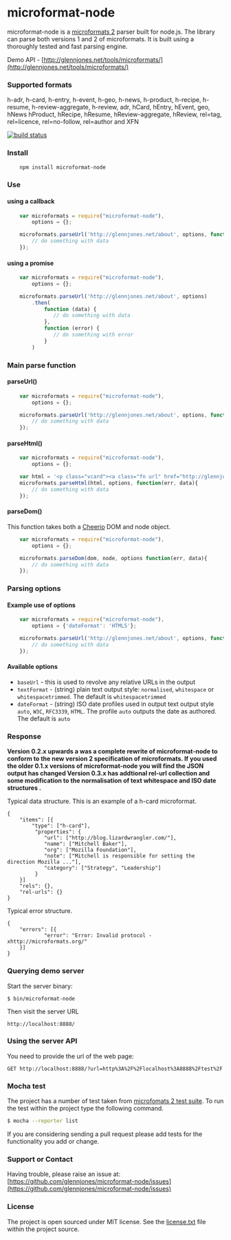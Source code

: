 # microformat-node

microformat-node is a [microformats 2](http://microformats.org/wiki/microformats-2) parser built for node.js. The library can parse both versions 1 and 2 of microformats. It is built using a thoroughly tested and fast parsing engine.

Demo API - [http://glennjones.net/tools/microformats/](http://glennjones.net/tools/microformats/)

### Supported formats
h-adr, h-card, h-entry, h-event, h-geo, h-news, h-product, h-recipe, h-resume, h-review-aggregate, h-review, adr, hCard, hEntry, hEvent, geo, hNews hProduct, hRecipe, hResume, hReview-aggregate, hReview, rel=tag, rel=licence, rel=no-follow, rel=author and XFN

[![build status](https://secure.travis-ci.org/glennjones/microformat-node.png)](http://travis-ci.org/glennjones/microformat-node)


### Install
```bash
    npm install microformat-node
```    

### Use

#### using a callback
```javascript
    var microformats = require("microformat-node"),
        options = {};

    microformats.parseUrl('http://glennjones.net/about', options, function(err, data){
        // do something with data
    });
```

#### using a promise
```javascript
    var microformats = require("microformat-node"),
        options = {};

    microformats.parseUrl('http://glennjones.net/about', options)
        .then(
            function (data) {
               // do something with data
            },
            function (error) {
               // do something with error
            }
        )
```
### Main parse function

#### parseUrl()
```javascript
    var microformats = require("microformat-node"),
        options = {};

    microformats.parseUrl('http://glennjones.net/about', options, function(err, data){
        // do something with data
    });
```
#### parseHtml()
```javascript
    var microformats = require("microformat-node"),
        options = {};

    var html = '<p class="vcard"><a class="fn url" href="http://glennjones.net">Glenn Jones</a></p>';
    microformats.parseHtml(html, options, function(err, data){
        // do something with data
    });
```

#### parseDom()
This function takes both a [Cheerio](https://github.com/MatthewMueller/cheerio) DOM and node object.
```javascript
    var microformats = require("microformat-node"),
        options = {};

    microformats.parseDom(dom, node, options function(err, data){
        // do something with data
    });
```

### Parsing options 

#### Example use of options
```javascript
    var microformats = require("microformat-node"),
        options = {'dateFormat': 'HTML5'};

    microformats.parseUrl('http://glennjones.net/about', options, function(err, data){
        // do something with data
    });
```

#### Available options
* `baseUrl` - this is used to revolve any relative URLs in the output
* `textFormat` - (string) plain text output style: `normalised`, `whitespace` or `whitespacetrimmed`. The default is `whitespacetrimmed`
* `dateFormat` - (string) ISO date profiles used in output text output style `auto`, `W3C`, `RFC3339`, `HTML`. The profile `auto` outputs the date as authored. The default is `auto`



### Response 

__Version 0.2.x upwards a was a complete rewrite of microformat-node to conform to the new version 2 specification of microformats. If you used the older 0.1.x versions of microformat-node you will find the JSON output has changed Version 0.3.x has addtional rel-url collection and some modification to the normalisation of text whitespace and ISO date structures .__

Typical data structure. This is an example of a h-card microformat.

    {
        "items": [{
            "type": ["h-card"],
             "properties": {
                "url": ["http://blog.lizardwrangler.com/"],
                "name": ["Mitchell Baker"],
                "org": ["Mozilla Foundation"],
                "note": ["Mitchell is responsible for setting the direction Mozilla ..."],
                "category": ["Strategy", "Leadership"]
             }
        }]
        "rels": {},
        "rel-urls": {}
    }

Typical error structure. 

    {
        "errors": [{
                "error": "Error: Invalid protocol - xhttp://microformats.org/"
        }]
    }
  

### Querying demo server

Start the server binary:

    $ bin/microformat-node

Then visit the server URL

    http://localhost:8888/


### Using the server API    

You need to provide the url of the web page:

    GET http://localhost:8888/?url=http%3A%2F%2Flocalhost%3A8888%2Ftest%2F
    

### Mocha test
The project has a number of test taken from [microfomats 2 test suite](https://github.com/microformats/tests). To run the test within the project type the following command.
```bash
$ mocha --reporter list
```
If you are considering sending a pull request please add tests for the functionality you add or change.

### Support or Contact

Having trouble, please raise an issue at: [https://github.com/glennjones/microformat-node/issues](https://github.com/glennjones/microformat-node/issues)


### License

The project is open sourced under MIT license. See the [license.txt](https://raw.github.com/glennjones/microformat-node/master/license.txt "license.txt") file within the project source.